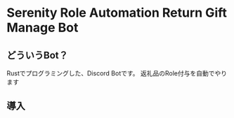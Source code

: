 # Serenity Role Automation Return Gift Manage Bot

## どういうBot？
Rustでプログラミングした、Discord Botです。
返礼品のRole付与を自動でやります

## 導入

